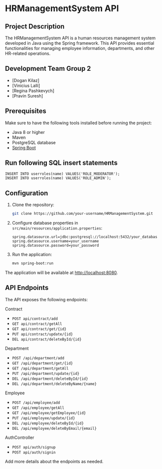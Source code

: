 # HRManagementSystem API

## Project Description

The HRManagementSystem API is a human resources management system developed in Java using the Spring framework. This API provides essential functionalities for managing employee information, departments, and other HR-related operations.

## Development Team Group 2

- [Dogan Kilaz]
- [Vinicius Lalli]
- [Regina Pashkevych]
- [Pravin Suresh]

## Prerequisites

Make sure to have the following tools installed before running the project:

- Java 8 or higher
- Maven
- PostgreSQL database
- [Spring Boot](https://spring.io/projects/spring-boot)

## Run following SQL insert statements
```
INSERT INTO userroles(name) VALUES('ROLE_MODERATOR');
INSERT INTO userroles(name) VALUES('ROLE_ADMIN');
```

## Configuration

1. Clone the repository:

    ```bash
    git clone https://github.com/your-username/HRManagementSystem.git
    ```

2. Configure database properties in `src/main/resources/application.properties`:

    ```properties
    spring.datasource.url=jdbc:postgresql://localhost:5432/your_database
    spring.datasource.username=your_username
    spring.datasource.password=your_password
    ```

3. Run the application:

    ```bash
    mvn spring-boot:run
    ```

The application will be available at [http://localhost:8080](http://localhost:8080).

## API Endpoints

The API exposes the following endpoints:

Contract
- `POST api/contract/add`
- `GET api/contract/getAll`
- `GET api/contract/get/{id}`
- `PUT api/contract/update/{id}`
- `DEL api/contract/deleteById/{id}`

Department
- `POST /api/department/add`
- `GET /api/department/get/{id}`
- `GET /api/department/getAll`
- `PUT /api/department/update/{id}`
- `DEL /api/department/deleteById/{id}`
- `DEL /api/department/deleteByName/{name}`

Employee
- `POST /api/employee/add`
- `GET /api/employee/getAll`
- `GET /api/employee/getEmployee/{id}`
- `PUT /api/employee/update/{id}`
- `DEL /api/employee/deleteById/{id}`
- `DEL /api/employee/deleteByEmail/{email}`

AuthController
- `POST api/auth/signup`
- `POST api/auth/signin`


Add more details about the endpoints as needed.


